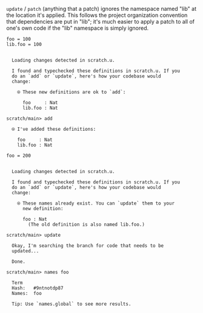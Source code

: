 `update` / `patch` (anything that a patch) ignores the namespace named "lib" at the location it's applied. This follows
the project organization convention that dependencies are put in "lib"; it's much easier to apply a patch to all of
one's own code if the "lib" namespace is simply ignored.

``` unison
foo = 100
lib.foo = 100
```

```ucm

  Loading changes detected in scratch.u.

  I found and typechecked these definitions in scratch.u. If you
  do an `add` or `update`, here's how your codebase would
  change:
  
    ⍟ These new definitions are ok to `add`:
    
      foo     : Nat
      lib.foo : Nat

```
```ucm
scratch/main> add

  ⍟ I've added these definitions:
  
    foo     : Nat
    lib.foo : Nat

```
``` unison
foo = 200
```

```ucm

  Loading changes detected in scratch.u.

  I found and typechecked these definitions in scratch.u. If you
  do an `add` or `update`, here's how your codebase would
  change:
  
    ⍟ These names already exist. You can `update` them to your
      new definition:
    
      foo : Nat
        (The old definition is also named lib.foo.)

```
```ucm
scratch/main> update

  Okay, I'm searching the branch for code that needs to be
  updated...

  Done.

scratch/main> names foo

  Term
  Hash:   #9ntnotdp87
  Names:  foo
  
  Tip: Use `names.global` to see more results.

```
